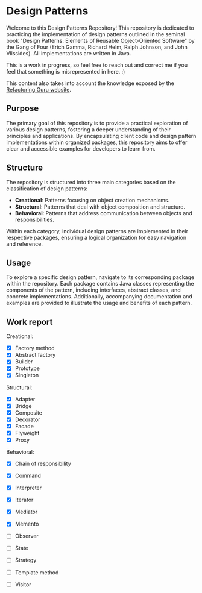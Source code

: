 # Design Patterns

Welcome to this Design Patterns Repository! This repository is dedicated to practicing the implementation of design patterns outlined in the seminal book "Design Patterns: Elements of Reusable Object-Oriented Software" by the Gang of Four (Erich Gamma, Richard Helm, Ralph Johnson, and John Vlissides). All implementations are written in Java.

This is a work in progress, so feel free to reach out and correct me if you feel that something is misrepresented in here. :) 

This content also takes into account the knowledge exposed by the [Refactoring Guru website](https://refactoring.guru/design-patterns).

## Purpose

The primary goal of this repository is to provide a practical exploration of various design patterns, fostering a deeper understanding of their principles and applications. By encapsulating client code and design pattern implementations within organized packages, this repository aims to offer clear and accessible examples for developers to learn from.

## Structure

The repository is structured into three main categories based on the classification of design patterns:

- **Creational**: Patterns focusing on object creation mechanisms.
- **Structural**: Patterns that deal with object composition and structure.
- **Behavioral**: Patterns that address communication between objects and responsibilities.

Within each category, individual design patterns are implemented in their respective packages, ensuring a logical organization for easy navigation and reference.

## Usage

To explore a specific design pattern, navigate to its corresponding package within the repository. Each package contains Java classes representing the components of the pattern, including interfaces, abstract classes, and concrete implementations. Additionally, accompanying documentation and examples are provided to illustrate the usage and benefits of each pattern.

## Work report 

Creational:
- [x] Factory method
- [x] Abstract factory
- [x] Builder
- [x] Prototype
- [x] Singleton

Structural:
- [x] Adapter
- [x] Bridge
- [x] Composite
- [x] Decorator
- [x] Facade
- [x] Flyweight
- [x] Proxy

Behavioral:
- [x] Chain of responsibility
- [x] Command
- [x] Interpreter
- [x] Iterator
- [x] Mediator
- [x] Memento
- [ ] Observer
- [ ] State
- [ ] Strategy
- [ ] Template method
- [ ] Visitor

